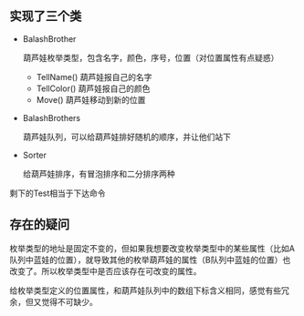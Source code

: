 ## 实现了三个类
- BalashBrother
    
    葫芦娃枚举类型，包含名字，颜色，序号，位置（对位置属性有点疑惑）
    - TellName() 葫芦娃报自己的名字
    - TellColor() 葫芦娃报自己的颜色
    - Move() 葫芦娃移动到新的位置
- BalashBrothers 
    
    葫芦娃队列，可以给葫芦娃排好随机的顺序，并让他们站下
- Sorter 

    给葫芦娃排序，有冒泡排序和二分排序两种

剩下的Test相当于下达命令

## 存在的疑问
枚举类型的地址是固定不变的，但如果我想要改变枚举类型中的某些属性（比如A队列中蓝娃的位置），就导致其他的枚举葫芦娃的属性（B队列中蓝娃的位置）也改变了。所以枚举类型中是否应该存在可改变的属性。

给枚举类型定义的位置属性，和葫芦娃队列中的数组下标含义相同，感觉有些冗余，但又觉得不可缺少。
